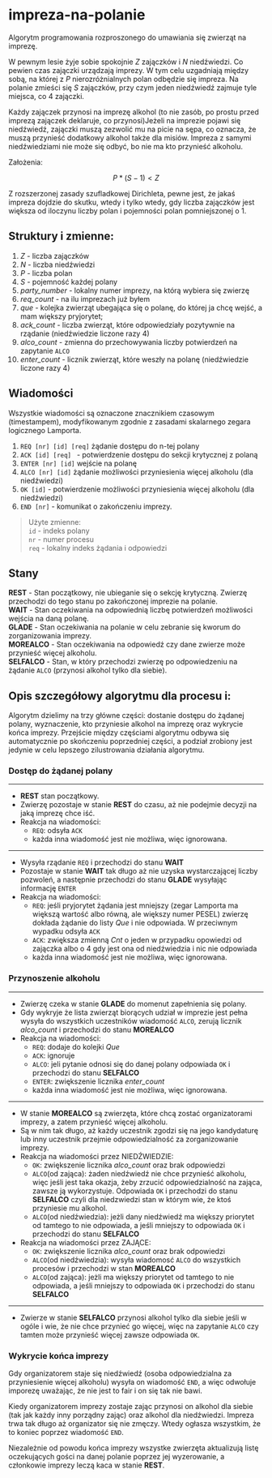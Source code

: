 # impreza-na-polanie
Algorytm programowania rozproszonego do umawiania się zwierząt na imprezę.

W pewnym lesie żyje sobie spokojnie *Z* zajączków i *N* niedźwiedzi. Co pewien czas zajączki urządzają imprezy. W tym celu uzgadniają między sobą, na której z *P* nierozróżnialnych polan odbędzie się impreza. Na polanie zmieści się *S* zajączków, przy czym jeden niedźwiedź zajmuje tyle miejsca, co 4 zajączki.

Każdy zajączek przynosi na imprezę alkohol (to nie zasób, po prostu przed imprezą zajączek deklaruje, co przynosi)Jeżeli na imprezie pojawi się niedźwiedź, zajączki muszą zezwolić mu na picie na sępa, co oznacza, że muszą przynieść dodatkowy alkohol także dla misiów. Impreza z samymi niedźwiedziami nie może się odbyć, bo nie ma kto przynieść alkoholu.

Założenia: 
```math
P * (S - 1) < Z
```
 
Z rozszerzonej zasady szufladkowej Dirichleta, pewne jest, że jakaś impreza dojdzie do skutku, wtedy i tylko wtedy, gdy liczba zajączków jest większa od iloczynu liczby polan i pojemności polan pomniejszonej o 1.




## Struktury i zmienne:
1. *Z* - liczba zajączków
2. *N* - liczba niedźwiedzi
3. *P* - liczba polan
4. *S* - pojemność każdej polany
5. *party_number* - lokalny numer imprezy, na którą wybiera się zwierzę
6. *req_count* - na ilu imprezach już byłem 
7. *que* - kolejka zwierząt ubegająca się o polanę, do której ja chcę wejść, a mam większy pryjorytet;
8. *ack_count* - liczba zwierząt, które odpowiedziały pozytywnie na rządanie (niedźwiedzie liczone razy 4)
9. *alco_count* - zmienna do przechowywania liczby potwierdzeń na zapytanie `ALCO`
10. *enter_count* - licznik zwierząt, które weszły na polanę (niedźwiedzie liczone razy 4)


## Wiadomości
Wszystkie wiadomości są oznaczone znacznikiem czasowym
(timestampem), modyfikowanym zgodnie z zasadami skalarnego
zegara logicznego Lamporta.

1. `REQ [nr] [id] [req]` żądanie dostępu do n-tej polany
2. `ACK [id] [req] ` - potwierdzenie dostępu do sekcji krytycznej z polaną
3. `ENTER [nr] [id]` wejście na polanę
4. `ALCO [nr] [id]` żądanie możliwości przyniesienia więcej alkoholu (dla niedźwiedzi)
5. `OK [id]` - potwierdzenie możliwości przyniesienia więcej alkoholu (dla niedźwiedzi)
6. `END [nr]` - komunikat o zakończeniu imprezy.

> Użyte zmienne:  
> `id` - indeks polany  
> `nr` - numer procesu  
> `req` - lokalny indeks żądania i odpowiedzi

## Stany
 
**REST** - Stan początkowy, nie ubieganie się o sekcję krytyczną. Zwierzę przechodzi do tego stanu po zakończonej imprezie na polanie.  
**WAIT** - Stan oczekiwania na odpowiednią liczbę potwierdzeń możliwości wejścia na daną polanę.  
**GLADE** - Stan oczekiwania na polanie w celu zebranie się kworum do zorganizowania imprezy.   
**MOREALCO** - Stan oczekiwania na odpowiedź czy dane zwierze może przynieść więcej alkoholu.  
**SELFALCO** - Stan, w który przechodzi zwierzę po odpowiedzeniu na żądanie `ALCO` (przynosi alkohol tylko dla siebie).


## Opis szczegółowy algorytmu dla procesu i:

Algorytm dzielimy na trzy główne części: dostanie dostępu do żądanej polany, wyznaczenie, kto przyniesie alkohol na imprezę oraz wykrycie końca imprezy. Przejście między częściami algorytmu odbywa się automatycznie po skończeniu poprzedniej części, a podział zrobiony jest jedynie w celu lepszego zilustrowania działania algorytmu.

### Dostęp do żądanej polany
---
- **REST** stan początkowy.
- Zwierzę pozostaje w stanie **REST** do czasu, aż nie podejmie decyzji na jaką imprezę chce iść.
- Reakcja na wiadomości:
    - `REQ`: odsyła `ACK`
    - każda inna wiadomość jest nie możliwa, więc ignorowana.
---
- Wysyła rządanie `REQ` i przechodzi do stanu **WAIT**
- Pozostaje w stanie **WAIT** tak długo aż nie uzyska wystarczającej liczby pozwoleń, a następnie przechodzi do stanu **GLADE** wysyłając informację `ENTER`
- Reakcja na wiadomości:
    - `REQ`: jeśli pryjorytet żądania jest mniejszy (zegar Lamporta ma większą wartość albo równą, ale większy numer PESEL) zwierzę dokłada żądanie do listy *Que* i nie odpowiada. W przeciwnym wypadku odsyła `ACK`
    - `ACK`: zwiększa zmienną *Cnt* o jeden w przypadku opowiedzi od zajączka albo o 4 gdy jest ona od niedźwiedzia i nic nie odpowiada
    - każda inna wiadomość jest nie możliwa, więc ignorowana.

### Przynoszenie alkoholu
---
- Zwierzę czeka w stanie **GLADE** do momenut zapełnienia się polany.
- Gdy wykryje że lista zwierząt biorących udział w imprezie jest pełna wysyła do wszystkich uczestników wiadomość `ALCO`, zerują licznik *alco_count* i przechodzi do stanu **MOREALCO** 
- Reakcja na wiadomości:
    - `REQ`: dodaje do kolejki *Que*
    - `ACK`: ignoruje
    - `ALCO`: jeli pytanie odnosi się do danej polany odpowiada `OK` i przechodzi do stanu **SELFALCO**
    - `ENTER`: zwiększenie licznika *enter_count*
    - każda inna wiadomość jest nie możliwa, więc ignorowana.  
---
- W stanie **MOREALCO** są zwierzęta, które chcą zostać organizatorami imprezy, a zatem przynieść więcej alkoholu.
- Są w nim tak długo, aż każdy uczestnik zgodzi się na jego kandydaturę lub inny uczestnik przejmie odpowiedzialność za zorganizowanie imprezy.
- Reakcja na wiadomości przez NIEDŹWIEDZIE:
    - `OK`: zwiększenie licznika *alco_count* oraz brak odpowiedzi
    - `ALCO`(od zająca): żaden niedźwiedź nie chce przynieść alkoholu, więc jeśli jest taka okazja, żeby zrzucić odpowiedzialność na zająca, zawsze ją wykorzystuje. Odpowiada `OK` i przechodzi do stanu **SELFALCO** czyli dla niedzwiedzi stan w którym wie, że ktoś przyniesie mu alkohol.
    - `ALCO`(od niedźwiedzia): jeżli dany niedźwiedź ma większy priorytet od tamtego to nie odpowiada, a jeśli mniejszy to odpowiada `OK` i przechodzi do stanu **SELFALCO**
- Reakcja na wiadomości przez ZAJĄCE:
    - `OK`: zwiększenie licznika *alco_count* oraz brak odpowiedzi 
    - `ALCO`(od niedźwiedzia): wysyła wiadomosć `ALCO` do wszystkich procesów i przechodzi w stan **MOREALCO**
    - `ALCO`(od zająca): jeżli ma większy priorytet od tamtego to nie odpowiada, a jeśli mniejszy to odpowiada `OK` i przechodzi do stanu **SELFALCO**
---
- Zwierze w stanie **SELFALCO** przynosi alkohol tylko dla siebie jeśli w ogóle i wie, że nie chce przynieć go więcej, więc na zapytanie `ALCO` czy tamten może przynieść więcej zawsze odpowiada `OK`.

### Wykrycie końca imprezy
Gdy organizatorem staje się niedźwiedź (osoba odpowiedzialna za przyniesienie więcej alkoholu) wysyła on wiadomość `END`, a więc odwołuje imporezę uważając, że nie jest to fair i on się tak nie bawi.  

Kiedy organizatorem imprezy zostaje zając przynosi on alkohol dla siebie (tak jak każdy inny porządny zając) oraz alkohol dla niedźwiedzi. Impreza trwa tak długo aż organizator się nie zmęczy. Wtedy ogłasza wszystkim, że to koniec poprzez wiadomość `END`.

Niezależnie od powodu końca imprezy wszystke zwierzęta aktualizują listę oczekujących gości na danej polanie poprzez jej wyzerowanie, a członkowie imprezy leczą kaca w stanie **REST**.